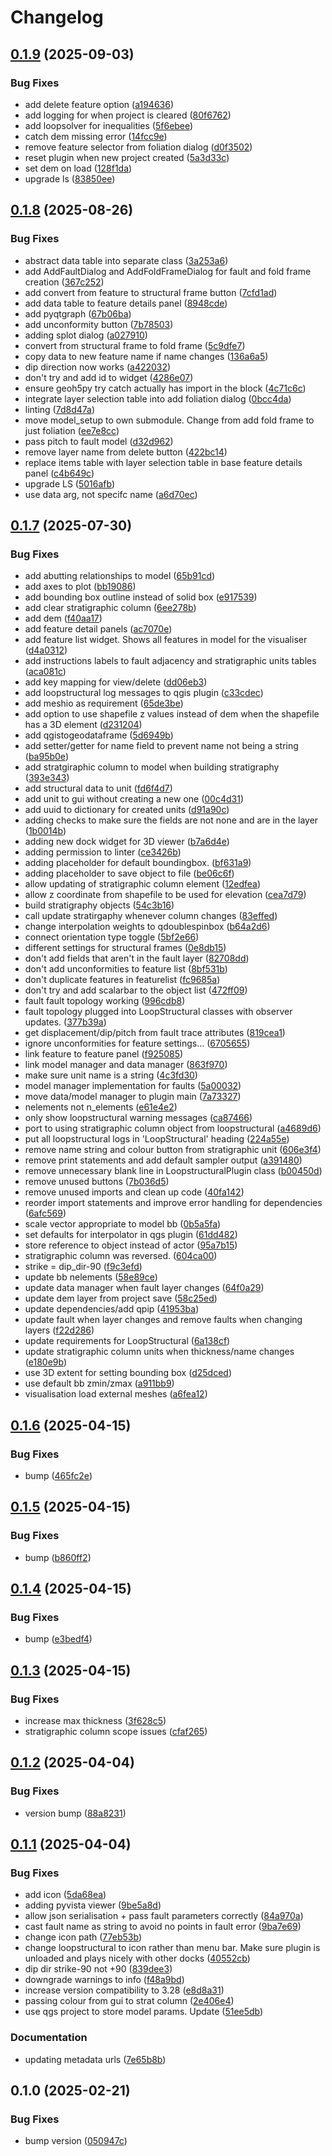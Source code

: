 # Changelog

## [0.1.9](https://github.com/Loop3D/plugin_loopstructural/compare/v0.1.8...v0.1.9) (2025-09-03)


### Bug Fixes

* add delete feature option ([a194636](https://github.com/Loop3D/plugin_loopstructural/commit/a194636eb3885d1213b9548f2c01d749d37ad72f))
* add logging for when project is cleared ([80f6762](https://github.com/Loop3D/plugin_loopstructural/commit/80f67625d47003e958a5aea59efed926af4f16d4))
* add loopsolver for inequalities ([5f6ebee](https://github.com/Loop3D/plugin_loopstructural/commit/5f6ebee505da75568b2980647f873d9bc54a5e30))
* catch dem missing error ([14fcc9e](https://github.com/Loop3D/plugin_loopstructural/commit/14fcc9e9c5c04ce3ea30d7c3e5034355771f3cd9))
* remove feature selector from foliation dialog ([d0f3502](https://github.com/Loop3D/plugin_loopstructural/commit/d0f35022dc2283bc8b03654531549e3006199871))
* reset plugin when new project created ([5a3d33c](https://github.com/Loop3D/plugin_loopstructural/commit/5a3d33cc0eab3c35f1097e34931f07d878b4a12d))
* set dem on load ([128f1da](https://github.com/Loop3D/plugin_loopstructural/commit/128f1da65a7a2d20e4fbdc9b1be0332336c40977))
* upgrade ls ([83850ee](https://github.com/Loop3D/plugin_loopstructural/commit/83850eee8817e16f1bd54193ec8939752b7463e6))

## [0.1.8](https://github.com/Loop3D/plugin_loopstructural/compare/v0.1.7...v0.1.8) (2025-08-26)


### Bug Fixes

* abstract data table into separate class ([3a253a6](https://github.com/Loop3D/plugin_loopstructural/commit/3a253a6b4b7f9f2cf401ba0a682be727fc1aadce))
* add AddFaultDialog and AddFoldFrameDialog for fault and fold frame creation ([367c252](https://github.com/Loop3D/plugin_loopstructural/commit/367c252697fe80d8de388ba9446e8d1d94874e51))
* add convert from feature to structural frame button ([7cfd1ad](https://github.com/Loop3D/plugin_loopstructural/commit/7cfd1ade0e74c6bacc0e8b527d05175081dec274))
* add data table to feature details panel ([8948cde](https://github.com/Loop3D/plugin_loopstructural/commit/8948cded69bb1eae51882e7a7605b703ba29eaef))
* add pyqtgraph ([67b06ba](https://github.com/Loop3D/plugin_loopstructural/commit/67b06ba3a5cd29f409b2c15b956f83f95c7bdddb))
* add unconformity button ([7b78503](https://github.com/Loop3D/plugin_loopstructural/commit/7b7850366e5032a001b7231f6d445d5c1e4380de))
* adding splot dialog ([a027910](https://github.com/Loop3D/plugin_loopstructural/commit/a0279101cdd44c522a419e07d19526ad46f2771b))
* convert from structural frame to fold frame ([5c9dfe7](https://github.com/Loop3D/plugin_loopstructural/commit/5c9dfe74480962d68bc48e503a453ef8ba43e59c))
* copy data to new feature name if name changes ([136a6a5](https://github.com/Loop3D/plugin_loopstructural/commit/136a6a5fef1bcb2d8e9122cb57d1a03d05185340))
* dip direction now works ([a422032](https://github.com/Loop3D/plugin_loopstructural/commit/a42203287b0443e93d4b68432c0fba98c740d50f))
* don't try and add id to widget ([4286e07](https://github.com/Loop3D/plugin_loopstructural/commit/4286e07c10fc95075a68c2b4c00e4ab762b779c9))
* ensure geoh5py try catch actually has import in the block ([4c71c6c](https://github.com/Loop3D/plugin_loopstructural/commit/4c71c6c9b36d117c81017047417b89269e145bb9))
* integrate layer selection table into add foliation dialog ([0bcc4da](https://github.com/Loop3D/plugin_loopstructural/commit/0bcc4dacb1e6ebb1882dd2370f0b2ca52ecca8cf))
* linting ([7d8d47a](https://github.com/Loop3D/plugin_loopstructural/commit/7d8d47a621373cf54a5ef36f22868ba62eab1e29))
* move model_setup to own submodule. Change from add fold frame to just foliation ([ee7e8cc](https://github.com/Loop3D/plugin_loopstructural/commit/ee7e8ccb2a976c7bb724e18e7f306cac4480c3ec))
* pass pitch to fault model ([d32d962](https://github.com/Loop3D/plugin_loopstructural/commit/d32d96225af1f08103279bee4b22395110c37dcf))
* remove layer name from delete button ([422bc14](https://github.com/Loop3D/plugin_loopstructural/commit/422bc1476f84916e55382aefe579194344f4a1aa))
* replace items table with layer selection table in base feature details panel ([c4b649c](https://github.com/Loop3D/plugin_loopstructural/commit/c4b649c76a48855f4c371146ffa59edeab30ecb3))
* upgrade LS ([5016afb](https://github.com/Loop3D/plugin_loopstructural/commit/5016afbde1a63ca997aa7085d6fa05731280cac0))
* use data arg, not specifc name ([a6d70ec](https://github.com/Loop3D/plugin_loopstructural/commit/a6d70ec0a2d912f3c2e6363f40d71cdf1f9a6594))

## [0.1.7](https://github.com/Loop3D/plugin_loopstructural/compare/v0.1.6...v0.1.7) (2025-07-30)


### Bug Fixes

* add abutting relationships to model ([65b91cd](https://github.com/Loop3D/plugin_loopstructural/commit/65b91cd5d916562ad9a99aeb17ba2a61ae2f2b77))
* add axes to plot ([bb19086](https://github.com/Loop3D/plugin_loopstructural/commit/bb19086aac2e72e858e0c00058cddc426158424b))
* add bounding box outline instead of solid box ([e917539](https://github.com/Loop3D/plugin_loopstructural/commit/e9175391b35b00b50105b348397a4c5c1d9024da))
* add clear stratigraphic column ([6ee278b](https://github.com/Loop3D/plugin_loopstructural/commit/6ee278be9a21185eda443f3681f749f9c0341b27))
* add dem ([f40aa17](https://github.com/Loop3D/plugin_loopstructural/commit/f40aa17ddbfc135b86fe1b5d63bedd165d98fe2b))
* add feature detail panels ([ac7070e](https://github.com/Loop3D/plugin_loopstructural/commit/ac7070ecc7aafe98d2802903257c3500a5ecd6d3))
* add feature list widget. Shows all features in model for the visualiser ([d4a0312](https://github.com/Loop3D/plugin_loopstructural/commit/d4a031281ddb82c3bb4b76a363d4f7cc44e0c0bc))
* add instructions labels to fault adjacency and stratigraphic units tables ([aca081c](https://github.com/Loop3D/plugin_loopstructural/commit/aca081cbf0d08c3fd2200bdffa2d7d024b24c365))
* add key mapping for view/delete ([dd06eb3](https://github.com/Loop3D/plugin_loopstructural/commit/dd06eb32bab8f14d1b6c28363d3f3092a19b75e7))
* add loopstructural log messages to qgis plugin ([c33cdec](https://github.com/Loop3D/plugin_loopstructural/commit/c33cdece9080331afe6bc0c1d0b65a0f4098ca1b))
* add meshio as requirement ([65de3be](https://github.com/Loop3D/plugin_loopstructural/commit/65de3be544957bee87b22b6bb547d98cfef70076))
* add option to use shapefile z values instead of dem when the shapefile has a 3D element ([d231204](https://github.com/Loop3D/plugin_loopstructural/commit/d231204b8fa6215c3a9cd2cac76c75b46bd3d183))
* add qgistogeodataframe ([5d6949b](https://github.com/Loop3D/plugin_loopstructural/commit/5d6949be4d2bff4d3e23fd85a643d795d7b91edc))
* add setter/getter for name field to prevent name not being a string ([ba95b0e](https://github.com/Loop3D/plugin_loopstructural/commit/ba95b0e32534b44c2c38c86b815c669eccc1498f))
* add stratgiraphic column to model when building stratigraphy ([393e343](https://github.com/Loop3D/plugin_loopstructural/commit/393e343439cfb53aaf3679831d38ccae621a64f2))
* add structural data to unit ([fd6f4d7](https://github.com/Loop3D/plugin_loopstructural/commit/fd6f4d750e7212c42ddeab6630777878eca20f1c))
* add unit to gui without creating a new one ([00c4d31](https://github.com/Loop3D/plugin_loopstructural/commit/00c4d314312e9592e5985c4b9c3ad1da663e80a1))
* add uuid to dictionary for created units ([d91a90c](https://github.com/Loop3D/plugin_loopstructural/commit/d91a90c247ad270cfbf74effade2e00fcf3cd2f1))
* adding checks to make sure the fields are not none and are in the layer ([1b0014b](https://github.com/Loop3D/plugin_loopstructural/commit/1b0014b7a81ef8534368815663991139e22970ad))
* adding new dock widget for 3D viewer ([b7a6d4e](https://github.com/Loop3D/plugin_loopstructural/commit/b7a6d4edfafeba1aeb5bccc250fdb59eb3315988))
* adding permission to linter ([ce3426b](https://github.com/Loop3D/plugin_loopstructural/commit/ce3426bbefea47e0f6a0b146c309a6eeb5d382b9))
* adding placeholder for default boundingbox. ([bf631a9](https://github.com/Loop3D/plugin_loopstructural/commit/bf631a9dcb75632c3ea8eb860de85261f67c6f66))
* adding placeholder to save object to file ([be06c6f](https://github.com/Loop3D/plugin_loopstructural/commit/be06c6f1dc0cebaa36ba7875afeadceb84f7ee2a))
* allow updating of stratigraphic column element ([12edfea](https://github.com/Loop3D/plugin_loopstructural/commit/12edfea2dcc1bc651745b0f9ee579b103b556263))
* allow z coordinate from shapefile to be used for elevation ([cea7d79](https://github.com/Loop3D/plugin_loopstructural/commit/cea7d794523cc9a08cc5d0b2786a112edb1edfaf))
* build stratigraphy objects ([54c3b16](https://github.com/Loop3D/plugin_loopstructural/commit/54c3b165f3146cbb68c018b8add723f0da3ecde9))
* call update stratirgaphy whenever column changes ([83effed](https://github.com/Loop3D/plugin_loopstructural/commit/83effed25c80bccfc122620cf39bdf07df053385))
* change interpolation weights to qdoublespinbox ([b64a2d6](https://github.com/Loop3D/plugin_loopstructural/commit/b64a2d6236f3161403cc984d51214548e7ccbe4a))
* connect orientation type toggle ([5bf2e66](https://github.com/Loop3D/plugin_loopstructural/commit/5bf2e66ba73f59479d1c217a104bb0538783d840))
* different settings for structural frames ([0e8db15](https://github.com/Loop3D/plugin_loopstructural/commit/0e8db1502b91608f0693c5f931c8efc28cd49bbb))
* don't add fields that aren't in the fault layer ([82708dd](https://github.com/Loop3D/plugin_loopstructural/commit/82708ddd799456b386d9ea4278164b4c77f4605e))
* don't add unconformities to feature list ([8bf531b](https://github.com/Loop3D/plugin_loopstructural/commit/8bf531b50ba72ba5dc2568e3221718dcd912302c))
* don't duplicate features in featurelist ([fc9685a](https://github.com/Loop3D/plugin_loopstructural/commit/fc9685abc16e2bb7c14317fd0047671e89393ab7))
* don't try and add scalarbar to the object list ([472ff09](https://github.com/Loop3D/plugin_loopstructural/commit/472ff09873144f1685827d6a0fda3801c9c55258))
* fault fault topology working ([996cdb8](https://github.com/Loop3D/plugin_loopstructural/commit/996cdb88a496bff7e32d9a942ef167c008f87736))
* fault topology plugged into LoopStructural classes with observer updates. ([377b39a](https://github.com/Loop3D/plugin_loopstructural/commit/377b39a9866f5675e8af8cec6d02557c450f6109))
* get displacement/dip/pitch from fault trace attributes ([819cea1](https://github.com/Loop3D/plugin_loopstructural/commit/819cea1918498c8f7920b7f707b1dbf58dd3a70f))
* ignore unconformities for feature settings... ([6705655](https://github.com/Loop3D/plugin_loopstructural/commit/6705655d401d0fa3540ad911498ebc0ad6aa7f6f))
* link feature to feature panel ([f925085](https://github.com/Loop3D/plugin_loopstructural/commit/f92508500e189cb0a3802f60a2ae329e4d17d952))
* link model manager and data manager ([863f970](https://github.com/Loop3D/plugin_loopstructural/commit/863f9700c90499ae5e3687231275a5a51c8dbcc4))
* make sure unit name is a string ([4c3fd30](https://github.com/Loop3D/plugin_loopstructural/commit/4c3fd30b0b3e32039668f257bc3103f50293dc66))
* model manager implementation for faults ([5a00032](https://github.com/Loop3D/plugin_loopstructural/commit/5a00032ece8995f1fa0de93ad047b17894a1ccea))
* move data/model manager to plugin main ([7a73327](https://github.com/Loop3D/plugin_loopstructural/commit/7a73327f33ecd53447c3d43f03e321189253ad58))
* nelements not n_elements ([e61e4e2](https://github.com/Loop3D/plugin_loopstructural/commit/e61e4e2cbf938dbddcc08344d293d815b239f15b))
* only show loopstructural warning messages ([ca87466](https://github.com/Loop3D/plugin_loopstructural/commit/ca87466299b204eab617e8d493f4611285ffbcdc))
* port to using stratigraphic column object from loopstructural ([a4689d6](https://github.com/Loop3D/plugin_loopstructural/commit/a4689d6227c2ce13663a25aef324c86444c92a45))
* put all loopstructural logs in 'LoopStructural' heading ([224a55e](https://github.com/Loop3D/plugin_loopstructural/commit/224a55e8592e8b287310b4a13042e364af59d75b))
* remove name string and colour button from stratigraphic unit ([606e3f4](https://github.com/Loop3D/plugin_loopstructural/commit/606e3f4d905544852a6edc1d5b5853adf13fa717))
* remove print statements and add default sampler output ([a391480](https://github.com/Loop3D/plugin_loopstructural/commit/a39148064c834f4868355b5a12a55f75af099466))
* remove unnecessary blank line in LoopstructuralPlugin class ([b00450d](https://github.com/Loop3D/plugin_loopstructural/commit/b00450d75569e417993b0197607db8ebe9b661a9))
* remove unused buttons ([7b036d5](https://github.com/Loop3D/plugin_loopstructural/commit/7b036d5200b81cb59f42622a5d76c9c6599410bd))
* remove unused imports and clean up code ([40fa142](https://github.com/Loop3D/plugin_loopstructural/commit/40fa1424aec3f6cb68a548b3666c477c1077496e))
* reorder import statements and improve error handling for dependencies ([6afc569](https://github.com/Loop3D/plugin_loopstructural/commit/6afc5692dbecf9cc8c2da1a0553e4a0a9266c48e))
* scale vector appropriate to model bb ([0b5a5fa](https://github.com/Loop3D/plugin_loopstructural/commit/0b5a5fa1329c35b2e7bc070d2814b7fc94a56bd0))
* set defaults for interpolator in qgs plugin ([61dd482](https://github.com/Loop3D/plugin_loopstructural/commit/61dd48222e0cf34523086f36225ec023a70a83e0))
* store reference to object instead of actor ([95a7b15](https://github.com/Loop3D/plugin_loopstructural/commit/95a7b15a60eb288f84862ea31c35d2ed6c939d66))
* stratigraphic column was reversed. ([604ca00](https://github.com/Loop3D/plugin_loopstructural/commit/604ca008ea4923b6280b8e2683d4c39336778e26))
* strike = dip_dir-90 ([f9c3efd](https://github.com/Loop3D/plugin_loopstructural/commit/f9c3efda141305934bbe7ee53b96e7d413c5e4c1))
* update bb nelements ([58e89ce](https://github.com/Loop3D/plugin_loopstructural/commit/58e89cececd71db3bb452314e313b481261f05e0))
* update data manager when fault layer changes ([64f0a29](https://github.com/Loop3D/plugin_loopstructural/commit/64f0a298707141afb84243dd47ff6b632b1d746c))
* update dem layer from project save ([58c25ed](https://github.com/Loop3D/plugin_loopstructural/commit/58c25ed3192acd2aa2ae261f3ebc3b513998dc31))
* update dependencies/add qpip ([41953ba](https://github.com/Loop3D/plugin_loopstructural/commit/41953bac1744cde03ca621c8765069a321822501))
* update fault when layer changes and remove faults when changing layers ([f22d286](https://github.com/Loop3D/plugin_loopstructural/commit/f22d286063f3db46e559cba5cc124162baed5d52))
* update requirements for LoopStructural ([6a138cf](https://github.com/Loop3D/plugin_loopstructural/commit/6a138cf9d7efbd67ec2010ec55b1563d5b67a9d8))
* update stratigraphic column units when thickness/name changes ([e180e9b](https://github.com/Loop3D/plugin_loopstructural/commit/e180e9b77a9ea528703d526d20984267890110df))
* use 3D extent for setting bounding box ([d25dced](https://github.com/Loop3D/plugin_loopstructural/commit/d25dcede918d9071804ba0e9b118a5ad74593f44))
* use default bb zmin/zmax ([a911bb9](https://github.com/Loop3D/plugin_loopstructural/commit/a911bb9c2c3b88b3beea783cb31be3ae1ab814b5))
* visualisation load external meshes ([a6fea12](https://github.com/Loop3D/plugin_loopstructural/commit/a6fea129ffdce7ec7f98c692ef3a704b699df12a))

## [0.1.6](https://github.com/Loop3D/plugin_loopstructural/compare/v0.1.5...v0.1.6) (2025-04-15)


### Bug Fixes

* bump ([465fc2e](https://github.com/Loop3D/plugin_loopstructural/commit/465fc2e74a2c7081247107bb7035b23b2276465a))

## [0.1.5](https://github.com/Loop3D/plugin_loopstructural/compare/v0.1.4...v0.1.5) (2025-04-15)


### Bug Fixes

* bump ([b860ff2](https://github.com/Loop3D/plugin_loopstructural/commit/b860ff2bd43e77d7da2a84c1076d13e558ba9264))

## [0.1.4](https://github.com/Loop3D/plugin_loopstructural/compare/v0.1.3...v0.1.4) (2025-04-15)


### Bug Fixes

* bump ([e3bedf4](https://github.com/Loop3D/plugin_loopstructural/commit/e3bedf41e38ba99d46b515d4cadae72107fe7b68))

## [0.1.3](https://github.com/Loop3D/plugin_loopstructural/compare/v0.1.2...v0.1.3) (2025-04-15)


### Bug Fixes

* increase max thickness ([3f628c5](https://github.com/Loop3D/plugin_loopstructural/commit/3f628c513be479d6d140ebcaf5825521ac26b9e1))
* stratigraphic column scope issues ([cfaf265](https://github.com/Loop3D/plugin_loopstructural/commit/cfaf265864fdd7b7a206270035e3895dae36e2be))

## [0.1.2](https://github.com/Loop3D/plugin_loopstructural/compare/v0.1.1...v0.1.2) (2025-04-04)


### Bug Fixes

* version bump ([88a8231](https://github.com/Loop3D/plugin_loopstructural/commit/88a82314da6fbb6a5f5ad334bff4156a7b3872c7))

## [0.1.1](https://github.com/Loop3D/plugin_loopstructural/compare/v0.1.0...v0.1.1) (2025-04-04)


### Bug Fixes

* add icon ([5da68ea](https://github.com/Loop3D/plugin_loopstructural/commit/5da68ea271ac8d3091c0936b2a30e8c3bbcb0100))
* adding pyvista viewer ([9be5a8d](https://github.com/Loop3D/plugin_loopstructural/commit/9be5a8dedc985050f2e408aee638c7d4c006b432))
* allow json serialisation + pass fault parameters correctly ([84a970a](https://github.com/Loop3D/plugin_loopstructural/commit/84a970a672704ff0e88ca7cc4e05c8a6a793ff59))
* cast fault name as string to avoid no points in fault error ([9ba7e69](https://github.com/Loop3D/plugin_loopstructural/commit/9ba7e690f6f155adf05f733f671858f1f07e0703))
* change icon path ([77eb53b](https://github.com/Loop3D/plugin_loopstructural/commit/77eb53be95ffab87e67e2a93afa828f5443c073d))
* change loopstructural to icon rather than menu bar. Make sure plugin is unloaded and plays nicely with other docks ([40552cb](https://github.com/Loop3D/plugin_loopstructural/commit/40552cb21a629488cde3e167eff7648d49620c55))
* dip dir strike-90 not +90 ([839dee3](https://github.com/Loop3D/plugin_loopstructural/commit/839dee385b2984eb53469938620222ca5320f509))
* downgrade warnings to info ([f48a9bd](https://github.com/Loop3D/plugin_loopstructural/commit/f48a9bd08e9cb81fc52444c8d6f9456261a15d6b))
* increase version compatibility to 3.28 ([e8d8a31](https://github.com/Loop3D/plugin_loopstructural/commit/e8d8a3157943a44c7e4441d76894b9a85be53777))
* passing colour from gui to strat column ([2e406e4](https://github.com/Loop3D/plugin_loopstructural/commit/2e406e4d34e6ac919b84cdb20a959036ea0d5d55))
* use qgs project to store model params. Update ([51ee5db](https://github.com/Loop3D/plugin_loopstructural/commit/51ee5db4e3640cadc421c4714ef58df7d38e7300))


### Documentation

* updating metadata urls ([7e65b8b](https://github.com/Loop3D/plugin_loopstructural/commit/7e65b8bb684f45d1657af59374c95cc2f135783e))

## 0.1.0 (2025-02-21)


### Bug Fixes

* bump version ([050947c](https://github.com/Loop3D/plugin_loopstructural/commit/050947ca6468291ef40c947893215c6f7eb0becc))
